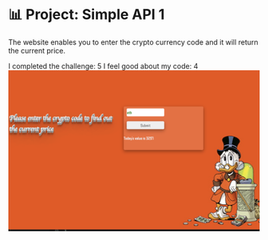# 📊 Project: Simple API 1

The website enables you to enter the crypto currency code  and it will return the current price.

I completed the challenge: 5
I feel good about my code: 4
![screeshotproject.png](screeshotproject.png)



